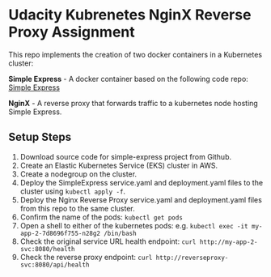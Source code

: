 # Udacity Kubrenetes NginX Reverse Proxy Assignment

This repo implements the creation of two docker containers in a Kubernetes cluster:

**Simple Express** - A docker container based on the following code repo: [Simple Express](https://github.com/udacity/nd9990-c3-microservices-exercises/tree/master/lesson-5-kubernetes-for-production/exercises/simple-express)

**NginX** - A reverse proxy that forwards traffic to a kubernetes node hosting Simple Express.

## Setup Steps

1. Download source code for simple-express project from Github.
2. Create an Elastic Kubernetes Service (EKS) cluster in AWS.
3. Create a nodegroup on the cluster.
4. Deploy the SimpleExpress service.yaml and deployment.yaml files to the cluster using ```kubectl apply -f```.
5. Deploy the Nginx Reverse Proxy service.yaml and deployment.yaml files from this repo to the same cluster.
6. Confirm the name of the pods: ```kubectl get pods```
7. Open a shell to either of the kubernetes pods: e.g. ```kubectl exec -it my-app-2-7d8696f755-n28g2 /bin/bash``` 
8. Check the original service URL health endpoint: ```curl http://my-app-2-svc:8080/health```
9. Check the reverse proxy endpoint: ```curl http://reverseproxy-svc:8080/api/health```

